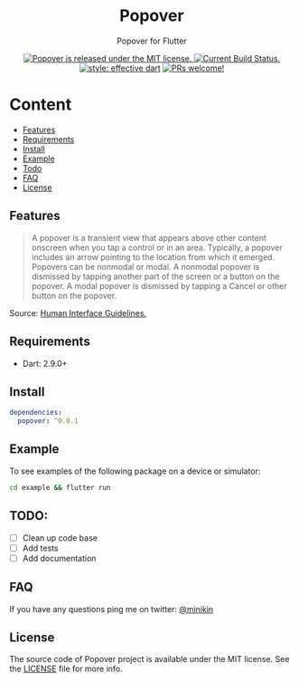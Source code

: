 <h1 align="center">
  Popover
</h1>

<p align="center">
Popover for Flutter
</p>

<p align="center">
  <a href="https://github.com/minikin/popover/blob/main/LICENSE">
    <img src="https://img.shields.io/badge/license-MIT-blue.svg" alt="Popover is released under the MIT license." />
  </a>
  <a href="https://github.com/minikin/popover/actions">
    <img src="https://github.com/minikin/popover/workflows/On%20Pull%20Request/badge.svg" alt="Current Build Status." />
  </a>
  <a href="https://github.com/tenhobi/effective_dart"><img src="https://img.shields.io/badge/style-effective_dart-40c4ff.svg" alt="style: effective dart"></a>
  <a href="https://github.com/minikin/popover/blob/main/CODE_OF_CONDUCT.md">
    <img src="https://img.shields.io/badge/PRs-welcome-brightgreen.svg" alt="PRs welcome!" />
  </a>
</p>


# Content

- [Features](#features)
- [Requirements](#requirements)
- [Install](#install)
- [Example](#example)
- [Todo](#todo)
- [FAQ](#faq)
- [License](#license)

## Features

> A popover is a transient view that appears above other content onscreen when you tap a control or in an area. Typically, a popover includes an arrow pointing to the location from which it emerged. Popovers can be nonmodal or modal. A nonmodal popover is dismissed by tapping another part of the screen or a button on the popover. A modal popover is dismissed by tapping a Cancel or other button on the popover.

Source: [Human Interface Guidelines.
](https://developer.apple.com/design/human-interface-guidelines/ios/views/popovers/)

## Requirements

- Dart: 2.9.0+

## Install

```yaml
dependencies:
  popover: ^0.0.1
```

## Example

To see examples of the following package on a device or simulator:

```sh
cd example && flutter run
```

## TODO:

- [ ] Clean up code base
- [ ] Add tests
- [ ] Add documentation 

## FAQ

If you have any questions ping me on twitter: [@minikin](https://twitter.com/minikin)


## License

The source code of Popover project is available under the MIT license.
See the [LICENSE](https://github.com/minikin/popover/blob/main/LICENSE) file for more info.

